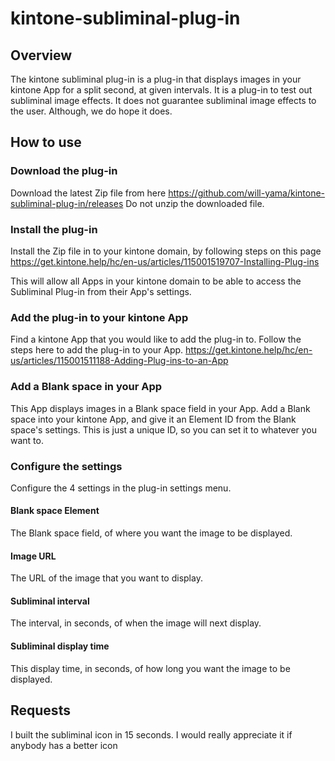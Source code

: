# kintone-subliminal-plug-in

## Overview
The kintone subliminal plug-in is a plug-in that displays images in your kintone App for a split second, at given intervals.
It is a plug-in to test out subliminal image effects.
It does not guarantee subliminal image effects to the user. Although, we do hope it does.

## How to use
### Download the plug-in
Download the latest Zip file from here
https://github.com/will-yama/kintone-subliminal-plug-in/releases
Do not unzip the downloaded file.

### Install the plug-in
Install the Zip file in to your kintone domain, by following steps on this page
https://get.kintone.help/hc/en-us/articles/115001519707-Installing-Plug-ins

This will allow all Apps in your kintone domain to be able to access the Subliminal Plug-in from their App's settings.

### Add the plug-in to your kintone App
Find a kintone App that you would like to add the plug-in to.
Follow the steps here to add the plug-in to your App.
https://get.kintone.help/hc/en-us/articles/115001511188-Adding-Plug-ins-to-an-App

### Add a Blank space in your App
This App displays images in a Blank space field in your App.
Add a Blank space into your kintone App, and give it an Element ID from the Blank space's settings.
This is just a unique ID, so you can set it to whatever you want to.

### Configure the settings
Configure the 4 settings in the plug-in settings menu.

#### Blank space Element
The Blank space field, of where you want the image to be displayed.

#### Image URL
The URL of the image that you want to display.

#### Subliminal interval
The interval, in seconds, of when the image will next display.

#### Subliminal display time
This display time, in seconds, of how long you want the image to be displayed.

## Requests
I built the subliminal icon in 15 seconds. I would really appreciate it if anybody has a better icon
